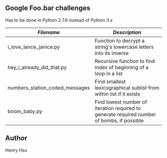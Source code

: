 ## Google Foo.bar challenges

Has to be done in Python 2.7.6 instead of Python 3.x

|             *Filename*             |                *Description*                                                               |
|------------------------------------|--------------------------------------------------------------------------------------------|
| i_love_lance_janice.py             | Function to decrypt a string's lowercase letters into its inverse                          |
| hey_i_already_did_that.py          | Recursive function to find index of beginning of a loop in a list                          | 
| numbers_station_coded_messages     | Find smallest lexicographical sublist from within list if it exists                        |
| boom_baby.py                       | Find lowest number of iteration required to generate required number of bombs, if possible |


## Author
Henry Hsu
